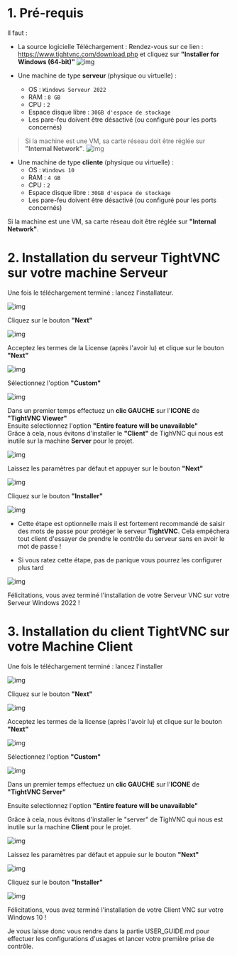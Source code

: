 # 1. Pré-requis

Il faut : 

* La source logicielle
Téléchargement :
Rendez-vous sur ce lien : https://www.tightvnc.com/download.php et cliquez sur **"Installer for Windows (64-bit)"**
![img](https://github.com/Hichiraku/Projet_VNC/blob/main/ressource/install1.png?raw=true)

* Une machine de type **serveur** (physique ou virtuelle) :
	* OS : `Windows Serveur 2022`
	* RAM : `8 GB`
	* CPU : `2` 
	* Espace disque libre : `30GB d'espace de stockage`
	* Les pare-feu doivent être désactivé (ou configuré pour les ports concernés)

> Si la machine est une VM, sa carte réseau doit être réglée sur **"Internal Network"**.
 ![img](https://github.com/Hichiraku/Projet_VNC/blob/main/ressource/ConfigVM.png?raw=true)

* Une machine de type **cliente** (physique ou virtuelle) :
	* OS : `Windows 10`
	* RAM : `4 GB`
	* CPU : `2` 
	* Espace disque libre : `30GB d'espace de stockage`
	* Les pare-feu doivent être désactivé (ou configuré pour les ports concernés)

Si la machine est une VM, sa carte réseau doit être réglée sur **"Internal Network"**.

# 2. Installation du serveur TightVNC sur votre machine Serveur

Une fois le téléchargement terminé : lancez l'installateur. 

![img](https://github.com/Hichiraku/Projet_VNC/blob/main/ressource/install2.png?raw=true)


Cliquez sur le bouton **"Next"**

![img](https://github.com/Hichiraku/Projet_VNC/blob/main/ressource/install3.png?raw=true)

Acceptez les termes de la License (après l'avoir lu) et clique sur le bouton **"Next"**

![img](https://github.com/Hichiraku/Projet_VNC/blob/main/ressource/install4.png?raw=true)

Sélectionnez l'option **"Custom"**

![img](https://github.com/Hichiraku/Projet_VNC/blob/main/ressource/install5serve.png?raw=true)

Dans un premier temps effectuez un **clic GAUCHE** sur l'**ICONE** de **"TightVNC Viewer"**  
Ensuite selectionnez l'option **"Entire feature will be unavailable"**  
Grâce à cela, nous évitons d'installer le **"Client"** de TighVNC qui nous est inutile sur la machine **Server** pour le projet.

![img](https://github.com/Hichiraku/Projet_VNC/blob/main/ressource/install6serve.png?raw=true)

Laissez les paramètres par défaut et appuyer sur le bouton **"Next"**

![img](https://github.com/Hichiraku/Projet_VNC/blob/main/ressource/install7serve.png?raw=true)

Cliquez sur le bouton **"Installer"**

![img](https://github.com/Hichiraku/Projet_VNC/blob/main/ressource/install8serve.png?raw=true)

* Cette étape est optionnelle mais il est fortement recommandé de saisir des mots de passe pour protéger le serveur **TightVNC**.
Cela empêchera tout client d'essayer de prendre le contrôle du serveur sans en avoir le mot de passe !

* Si vous ratez cette étape, pas de panique vous pourrez les configurer plus tard

![img](https://github.com/Hichiraku/Projet_VNC/blob/main/ressource/install9serve.png?raw=true)

Félicitations, vous avez terminé l'installation de votre Serveur VNC sur votre Serveur Windows 2022 !

# 3. Installation du client TightVNC sur votre Machine Client

Une fois le téléchargement terminé : lancez l'installer 

![img](https://github.com/Hichiraku/Projet_VNC/blob/main/ressource/install2.png?raw=true)

Cliquez sur le bouton **"Next"**

![img](https://github.com/Hichiraku/Projet_VNC/blob/main/ressource/install3.png?raw=true)

Acceptez les termes de la license (après l'avoir lu) et clique sur le bouton **"Next"**

![img](https://github.com/Hichiraku/Projet_VNC/blob/main/ressource/install4.png?raw=true)

Sélectionnez l'option **"Custom"**

![img](https://github.com/Hichiraku/Projet_VNC/blob/main/ressource/install5client.png?raw=true)

Dans un premier temps effectuez un **clic GAUCHE** sur l'**ICONE** de **"TightVNC Server"**   

Ensuite selectionnez l'option **"Entire feature will be unavailable"**  

Grâce à cela, nous évitons d'installer le "server" de TighVNC qui nous est inutile sur la machine **Client** pour le projet.  

![img](https://github.com/Hichiraku/Projet_VNC/blob/main/ressource/install6client.png?raw=true)

Laissez les paramètres par défaut et appuie sur le bouton **"Next"**

![img](https://github.com/Hichiraku/Projet_VNC/blob/main/ressource/install7client.png?raw=true)

Cliquez sur le bouton **"Installer"**

![img](https://github.com/Hichiraku/Projet_VNC/blob/main/ressource/install8client.png?raw=true)

Félicitations, vous avez terminé l'installation de votre Client VNC sur votre Windows 10 !

Je vous laisse donc vous rendre dans la partie USER_GUIDE.md pour effectuer les configurations d'usages et lancer votre première prise de contrôle.
